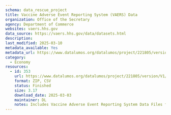 ```yaml
---
schema: data_rescue_project 
title: Vaccine Adverse Event Reporting System (VAERS) Data
organization: Office of the Secretary
agency: Department of Commerce
websites: vaers.hhs.gov
data_source: https://vaers.hhs.gov/data/datasets.html
description: 
last_modified: 2025-03-10
metadata_available: Yes
metadata_url: https://www.datalumos.org/datalumos/project/221805/version/V1/view
category:
  - Economy
resources:
  - id: 353
    url: https://www.datalumos.org/datalumos/project/221805/version/V1/view
    format: ZIP, CSV
    status: Finished
    size: 3.17
    download_date: 2025-03-03
    maintainer: DL
    notes: Includes Vaccine Adverse Event Reporting System Data Files from 1990 to January 2025. A reproduceable Rmd file, website screenshots, and documentation have been included in the Supplementary Information folder.
---
```

